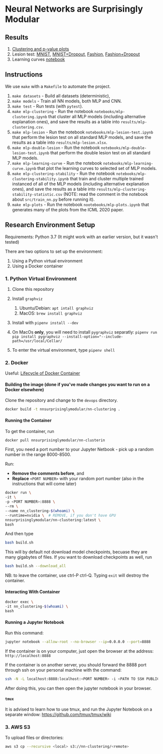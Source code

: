 # Neural Networks are Surprisingly Modular

## Results

1. [Clustering and p-value plots](notebooks/mlp-plots.ipynb)
2. Lesion test: [MNIST](notebooks/mlp-double-lesion-test-MNIST.ipynb), [MNIST+Dropout](notebooks/mlp-double-lesion-test-MNIST+DROPOUT.ipynb), [Fashion](notebooks/mlp-double-lesion-test-FASHION.ipynb), [Fashion+Dropout](notebooks/mlp-double-lesion-test-FASHION+DROPOUT.ipynb)
3. Learning curves [notebook](notebooks/mlp-learning-curve.ipynb)


## Instructions

We use `make` with a `Makefile` to automate the project.

1. `make datasets` - Build all datasets (deterministic),
2. `make models` - Train all NN models, both MLP and CNN.
3. `make test` - Run tests (with `pytest`).
4. `make mlp-clustering` - Run the notebook `notebooks/mlp-clustering.ipynb` that cluster all MLP models (including alternative explanation ones), and save the results as a table into `results/mlp-clustering.csv`.
5. `make mlp-lesion` - Run the notebook `notebooks/mlp-lesion-test.ipynb` that perform the lesion test on all standard MLP models, and save the results as a table into `results/mlp-lesion.xlsx`.
6. `make mlp-double-lesion` - Run the notebook `notebooks/mlp-double-lesion-test.ipynb` that perform the double lesion test on all standard MLP models.
7. `make mlp-learning-curve` - Run the notebook `notebooks/mlp-learning-curve.ipynb` that plot the learning curves to selected set of MLP models.
8. `make mlp-clustering-stability` - Run the notebook `notebooks/mlp-clustering-stability.ipynb` that train and cluster multiple trained instanced of all of the MLP models (including alternative explanation ones), and save the results as a table into `results/mlp-clustering-stability-statistic.csv` (NOTE: read the comment in the notebook about `src/train_nn.py` before running it).
9. `make mlp-plots` - Run the notebook `nootebooks/mlp-plots.ipynb` that generates many of the plots from the ICML 2020 paper.

## Research Environment Setup

Requirements: Python 3.7 (It might work with an earlier version, but it wasn't tested)

There are two options to set up the environment:

1. Using a Python virtual environment
2. Using a Docker container

### 1. Python Virtual Environment

1. Clone this repository

2. Install `graphviz`
   1. Ubuntu/Debian: `apt intall graphviz`
   2. MacOS: `brew install graphviz`

3. Install with `pipenv install --dev`

4. On MacOs **only**, you will need to install `pygraphviz` separatly:
   `pipenv run pip install pygraphviz --install-option="--include-path=/usr/local/Cellar/`
   
5. To enter the virtual environment, type `pipenv shell`

### 2. Docker

Useful: [Lifecycle of Docker Container](https://medium.com/@nagarwal/lifecycle-of-docker-container-d2da9f85959)

#### Building the image (done if you've made changes you want to run on a Docker elsewhere)

Clone the repository and change to the `devops` directory.

```bash
docker build -t nnsurprisinglymodular/nn-clustering .
```

#### Running the Container
To get the container, run 
```bash 
docker pull nnsurprisinglymodular/nn-clusterin
```

First, you need a port number to your Jupyter Netbook - pick up a random number in the range 8000-8500. 

Run:
- **Remove the comments before**, and 
- **Replace** `<PORT NUMBER>` with your random port number (also in the instructions that will come later)

```bash
docker run \
-it \
-p <PORT NUMBER>:8888 \
--rm \
--name nn_clustering-$(whoami) \
--runtime=nvidia \  # REMOVE, if you don't have GPU
nnsurprisinglymodular/nn-clustering:latest \
bash
```

And then type

```bash
bash build.sh
```
This will by default not download model checkpoints, becuase they are many gigabytes of files. If you want to download checkpoints as well, run 
```bash
bash build.sh --download_all
```

NB: to leave the container, use ctrl-P ctrl-Q. Typing `exit` will destroy the container.

#### Interacting With Container

```bash
docker exec \
-it nn_clustering-$(whoami) \
bash
```

#### Running a Jupyter Notebook

Run this command:

```bash
jupyter notebook --allow-root --no-browser --ip=0.0.0.0 --port=8888
```

If the container is on your computer, just open the browser at the address: `http://localhost:8888`

If the container is on another server, you should forward the 8888 port through ssh on your personal machine with the command:

```bash
ssh -N -L localhost:8888:localhost:<PORT NUMBER> -i <PATH TO SSH PUBLIC KEY>  <USERNAME>@<SERVER ADDRESS>
```

After doing this, you can then open the jupyter notebook in your browser.

#### `tmux`

It is advised to learn how to use tmux, and run the Jupyter Notebook on a separate window: https://github.com/tmux/tmux/wiki


### 3. AWS S3

To upload files or directories:

```bash
aws s3 cp --recursive <local> s3://nn-clustering/<remote>
```

